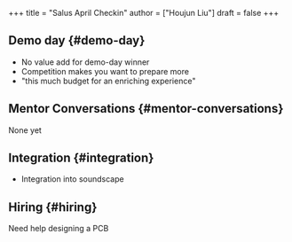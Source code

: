 +++
title = "Salus April Checkin"
author = ["Houjun Liu"]
draft = false
+++

## Demo day {#demo-day}

-   No value add for demo-day winner
-   Competition makes you want to prepare more
-   "this much budget for an enriching experience"


## Mentor Conversations {#mentor-conversations}

None yet


## Integration {#integration}

-   Integration into soundscape


## Hiring {#hiring}

Need help designing a PCB